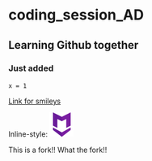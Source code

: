 # coding_session_AD
## Learning Github together

### Just added


```
x = 1
```

[Link for smileys](https://github.com/ikatyang/emoji-cheat-sheet/blob/master/README.md)

Inline-style: 
![alt text](https://github.com/adam-p/markdown-here/raw/master/src/common/images/icon48.png "Logo Title Text 1")


This is a fork!! What the fork!! 
